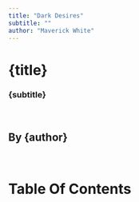 ```yaml
---
title: "Dark Desires"
subtitle: ""
author: "Maverick White"
---
```

  

<!-- svelte-ignore a11y-missing-attribute -->
# {title}
### {subtitle}

<br/>

## By {author}

<br/>

# Table Of Contents



<ul class="menu menu-horizontal bg-base-100 rounded-box">
  
<img/>

</ul>